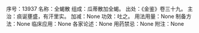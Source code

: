 序号：13937
名称：全蝎散
组成：瓜蒂散加全蝎。
出处：《金鉴》卷三十九。
主治：痰诞壅盛，有汗里实。
加减：None
功效：吐之。
用法用量：None
制备方法：None
临床应用：None
各家论述：None
用药禁忌：None
附注：None
